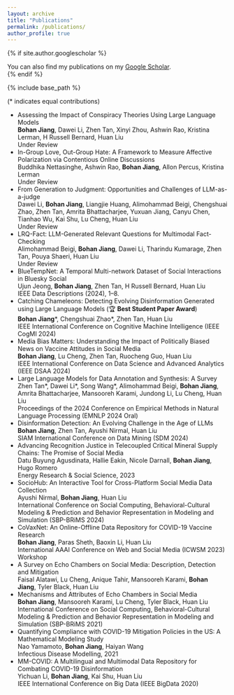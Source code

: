 ```yaml
---
layout: archive
title: "Publications"
permalink: /publications/
author_profile: true
---
```


{% if site.author.googlescholar %}
  <div class="wordwrap">You can also find my publications on my <a href="{{site.author.googlescholar}}">Google Scholar</a>.</div>
{% endif %}

{% include base_path %}

(* indicates equal contributions)

* Assessing the Impact of Conspiracy Theories Using Large Language Models  
  **Bohan Jiang**, Dawei Li, Zhen Tan, Xinyi Zhou, Ashwin Rao, Kristina Lerman, H Russell Bernard, Huan Liu  
  Under Review
* In-Group Love, Out-Group Hate: A Framework to Measure Affective Polarization via Contentious Online Discussions  
  Buddhika Nettasinghe, Ashwin Rao, **Bohan Jiang**, Allon Percus, Kristina Lerman  
  Under Review
* From Generation to Judgment: Opportunities and Challenges of LLM-as-a-judge  
  Dawei Li, **Bohan Jiang**, Liangjie Huang, Alimohammad Beigi, Chengshuai Zhao, Zhen Tan, Amrita Bhattacharjee, Yuxuan Jiang, Canyu Chen, Tianhao Wu, Kai Shu, Lu Cheng, Huan Liu  
  Under Review
* LRQ-Fact: LLM-Generated Relevant Questions for Multimodal Fact-Checking  
  Alimohammad Beigi, **Bohan Jiang**, Dawei Li, Tharindu Kumarage, Zhen Tan, Pouya Shaeri, Huan Liu  
  Under Review
* BlueTempNet: A Temporal Multi-network Dataset of Social Interactions in Bluesky Social  
  Ujun Jeong, **Bohan Jiang**, Zhen Tan, H Russell Bernard, Huan Liu  
  IEEE Data Descriptions (2024), 1–8.
* Catching Chameleons: Detecting Evolving Disinformation Generated using Large Language Models (🏆 **Best Student Paper Award**)  
  **Bohan Jiang**\*, Chengshuai Zhao\*, Zhen Tan, Huan Liu  
  IEEE International Conference on Cognitive Machine Intelligence (IEEE CogMI 2024)
* Media Bias Matters: Understanding the Impact of Politically Biased News on Vaccine Attitudes in Social Media  
  **Bohan Jiang**, Lu Cheng, Zhen Tan, Ruocheng Guo, Huan Liu  
  IEEE International Conference on Data Science and Advanced Analytics (IEEE DSAA 2024)
* Large Language Models for Data Annotation and Synthesis: A Survey  
  Zhen Tan\*, Dawei Li\*, Song Wang\*, Alimohammad Beigi, **Bohan Jiang**, Amrita Bhattacharjee, Mansooreh Karami, Jundong Li, Lu Cheng, Huan Liu  
  Proceedings of the 2024 Conference on Empirical Methods in Natural Language Processing (EMNLP 2024 Oral)
* Disinformation Detection: An Evolving Challenge in the Age of LLMs  
  **Bohan Jiang**, Zhen Tan, Ayushi Nirmal, Huan Liu  
  SIAM International Conference on Data Mining (SDM 2024)
* Advancing Recognition Justice in Telecoupled Critical Mineral Supply Chains: The Promise of Social Media  
  Datu Buyung Agusdinata, Hallie Eakin, Nicole Darnall, **Bohan Jiang**, Hugo Romero  
  Energy Research & Social Science, 2023
* SocioHub: An Interactive Tool for Cross-Platform Social Media Data Collection  
  Ayushi Nirmal, **Bohan Jiang**, Huan Liu  
  International Conference on Social Computing, Behavioral-Cultural Modeling & Prediction and Behavior Representation in Modeling and Simulation (SBP-BRiMS 2024)
* CoVaxNet: An Online-Offline Data Repository for COVID-19 Vaccine Research  
  **Bohan Jiang**, Paras Sheth, Baoxin Li, Huan Liu  
  International AAAI Conference on Web and Social Media (ICWSM 2023) Workshop
* A Survey on Echo Chambers on Social Media: Description, Detection and Mitigation  
  Faisal Alatawi, Lu Cheng, Anique Tahir, Mansooreh Karami, **Bohan Jiang**, Tyler Black, Huan Liu  
* Mechanisms and Attributes of Echo Chambers in Social Media  
  **Bohan Jiang**, Mansooreh Karami, Lu Cheng, Tyler Black, Huan Liu  
  International Conference on Social Computing, Behavioral-Cultural Modeling & Prediction and Behavior Representation in Modeling and Simulation (SBP-BRiMS 2021)
* Quantifying Compliance with COVID-19 Mitigation Policies in the US: A Mathematical Modeling Study  
  Nao Yamamoto, **Bohan Jiang**, Haiyan Wang  
  Infectious Disease Modelling, 2021
* MM-COVID: A Multilingual and Multimodal Data Repository for Combating COVID-19 Disinformation  
  Yichuan Li, **Bohan Jiang**, Kai Shu, Huan Liu  
  IEEE International Conference on Big Data (IEEE BigData 2020)

  
